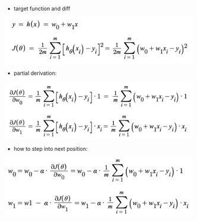 - target function and diff

![img.png](imgs/001.png)

- partial derivation:

![img.png](imgs/002.png)

- how to step into next position:

![img.png](imgs/003.png)
